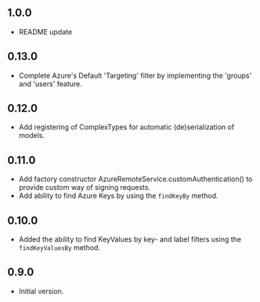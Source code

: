 ## 1.0.0

- README update 

## 0.13.0

- Complete Azure's Default 'Targeting' filter by implementing the 'groups' and 'users' feature. 

## 0.12.0

- Add registering of ComplexTypes for automatic (de)serialization of models.

## 0.11.0

- Add factory constructor AzureRemoteService.customAuthentication() to provide custom way of signing requests.
- Add ability to find Azure Keys by using the `findKeyBy` method.

## 0.10.0

- Added the ability to find KeyValues by key- and label filters using the `findKeyValuesBy` method.

## 0.9.0

- Initial version.